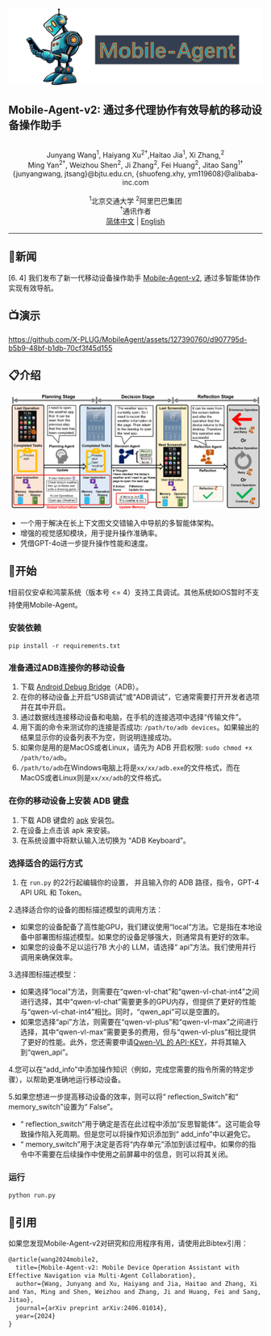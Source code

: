 ![](assets/logo.png?v=1&type=image)
## Mobile-Agent-v2: 通过多代理协作有效导航的移动设备操作助手

<br>
<div align="center">
Junyang Wang<sup>1</sup>, Haiyang Xu<sup>2†</sup>,Haitao Jia<sup>1</sup>, Xi Zhang,<sup>2</sup>
</div>
<div align="center">
Ming Yan<sup>2†</sup>, Weizhou Shen<sup>2</sup>, Ji Zhang<sup>2</sup>, Fei Huang<sup>2</sup>, Jitao Sang<sup>1†</sup>
</div>
<div align="center">
{junyangwang, jtsang}@bjtu.edu.cn, {shuofeng.xhy, ym119608}@alibaba-inc.com
</div>
<br>
<div align="center">
<sup>1</sup>北京交通大学    <sup>2</sup>阿里巴巴集团
</div>
<div align="center">
<sup>†</sup>通讯作者
</div>

<div align="center">
<a href="README_zh.md">简体中文</a> | <a href="README.md">English</a>
<hr>
</div>
<!--
简体中文 | [English](README.md)
<hr>
-->

## 📢新闻
[6. 4] 我们发布了新一代移动设备操作助手 [Mobile-Agent-v2](https://arxiv.org/abs/2406.01014), 通过多智能体协作实现有效导航。

## 📺演示
https://github.com/X-PLUG/MobileAgent/assets/127390760/d907795d-b5b9-48bf-b1db-70cf3f45d155

## 📋介绍

![](assets/role.jpg?v=1&type=image)
* 一个用于解决在长上下文图文交错输入中导航的多智能体架构。
* 增强的视觉感知模块，用于提升操作准确率。
* 凭借GPT-4o进一步提升操作性能和速度。

## 🔧开始

❗目前仅安卓和鸿蒙系统（版本号 <= 4）支持工具调试。其他系统如iOS暂时不支持使用Mobile-Agent。

### 安装依赖
```
pip install -r requirements.txt
```

### 准备通过ADB连接你的移动设备

1. 下载 [Android Debug Bridge](https://developer.android.com/tools/releases/platform-tools?hl=en)（ADB）。
2. 在你的移动设备上开启“USB调试”或“ADB调试”，它通常需要打开开发者选项并在其中开启。
3. 通过数据线连接移动设备和电脑，在手机的连接选项中选择“传输文件”。
4. 用下面的命令来测试你的连接是否成功: ```/path/to/adb devices```。如果输出的结果显示你的设备列表不为空，则说明连接成功。
5. 如果你是用的是MacOS或者Linux，请先为 ADB 开启权限: ```sudo chmod +x /path/to/adb```。
6.  ```/path/to/adb```在Windows电脑上将是```xx/xx/adb.exe```的文件格式，而在MacOS或者Linux则是```xx/xx/adb```的文件格式。

### 在你的移动设备上安装 ADB 键盘
1. 下载 ADB 键盘的 [apk](https://github.com/senzhk/ADBKeyBoard/blob/master/ADBKeyboard.apk)  安装包。
2. 在设备上点击该 apk 来安装。
3. 在系统设置中将默认输入法切换为 “ADB Keyboard”。

### 选择适合的运行方式

1. 在 ```run.py``` 的22行起编辑你的设置， 并且输入你的 ADB 路径，指令，GPT-4 API URL 和 Token。

2.选择适合你的设备的图标描述模型的调用方法：
  - 如果您的设备配备了高性能GPU，我们建议使用“local”方法。它是指在本地设备中部署图标描述模型。如果您的设备足够强大，则通常具有更好的效率。
  - 如果您的设备不足以运行7B 大小的 LLM，请选择“ api”方法。我们使用并行调用来确保效率。

3.选择图标描述模型：
  - 如果选择“local”方法，则需要在“qwen-vl-chat”和“qwen-vl-chat-int4”之间进行选择，其中“qwen-vl-chat”需要更多的GPU内存，但提供了更好的性能与“qwen-vl-chat-int4”相比。同时，“qwen_api”可以是空置的。
  - 如果您选择“api”方法，则需要在“qwen-vl-plus”和“qwen-vl-max”之间进行选择，其中“qwen-vl-max”需要更多的费用，但与“qwen-vl-plus”相比提供了更好的性能。此外，您还需要申请[Qwen-VL 的 API-KEY](https://help.aliyun.com/zh/dashscope/developer-referender-reference/activate-dashscope-and-create-and-create-create-an-api-key)，并将其输入到“qwen_api”。

4.您可以在“add_info”中添加操作知识（例如，完成您需要的指令所需的特定步骤），以帮助更准确地运行移动设备。

5.如果您想进一步提高移动设备的效率，则可以将“ reflection_Switch”和“ memory_switch”设置为“ False”。
  - “ reflection_switch”用于确定是否在此过程中添加“反思智能体”。这可能会导致操作陷入死周期。但是您可以将操作知识添加到“ add_info”中以避免它。
  - “ memory_switch”用于决定是否将“内存单元”添加到该过程中。如果你的指令中不需要在后续操作中使用之前屏幕中的信息，则可以将其关闭。

### 运行
```
python run.py
```

## 📑引用

如果您发现Mobile-Agent-v2对研究和应用程序有用，请使用此Bibtex引用：
```
@article{wang2024mobile2,
  title={Mobile-Agent-v2: Mobile Device Operation Assistant with Effective Navigation via Multi-Agent Collaboration},
  author={Wang, Junyang and Xu, Haiyang and Jia, Haitao and Zhang, Xi and Yan, Ming and Shen, Weizhou and Zhang, Ji and Huang, Fei and Sang, Jitao},
  journal={arXiv preprint arXiv:2406.01014},
  year={2024}
}
```
